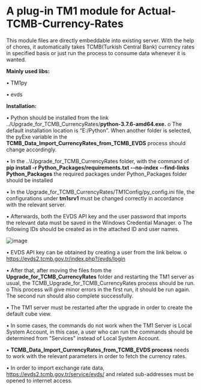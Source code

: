 # A plug-in TM1 module for Actual-TCMB-Currency-Rates

This module files are directly embeddable into existing server. 
With the help of chores, it automatically takes TCMB(Turkish Central Bank) currency rates in specified basis or just run the process to consume
data whenever it is wanted.

**Mainly used libs:**

• TM1py

• evds


**Installation:**


• Python should be installed from the link ../Upgrade_for_TCMB_CurrencyRates/**python-3.7.6-amd64.exe.**
    o	The default installation location is “E:/Python”. When another folder is selected, the pyExe variable in the **TCMB_Data_Import_CurrencyRates_from_TCMB_EVDS** process should change accordingly.

• In the ..\Upgrade_for_TCMB_CurrencyRates folder, with the command of
**pip install -r Python_Packages/requirements.txt --no-index --find-links Python_Packages**
the required packages under Python_Packages folder should be installed

• In the Upgrade_for_TCMB_CurrencyRates/TM1Config/py_config.ini file, the configurations under **tm1srv1** must be changed correctly in accordance with the relevant server.

• Afterwards, both the EVDS API key and the user password that imports the relevant data must be saved in the Windows Credential Manager.
    o	 The following IDs should be created as in the attached ID and user names.

![image](https://user-images.githubusercontent.com/35421890/156721206-f2c6f26e-552f-40f2-ac7c-1e0b23c27553.png)

  
•	EVDS API key can be obtained by creating a user from the link below.
    o	 https://evds2.tcmb.gov.tr/index.php?/evds/login
    
• After that, after moving the files from the **Upgrade_for_TCMB_CurrencyRates** folder and restarting the TM1 server as usual, the TCMB_Upgrade_for_TCMB_CurrencyRates process should be run.
    o	This process will give minor errors in the first run, it should be run again. The second run should also complete successfully.

• The TM1 server must be restarted after the upgrade in order to create the default cube view.

• In some cases, the commands do not work when the TM1 Server is Local System Account, in this case, a user who can run the commands should be determined from "Services" instead of Local System Account.

• **TCMB_Data_Import_CurrencyRates_from_TCMB_EVDS process** needs to work with the relevant parameters in order to fetch the currency rates.

• In order to import exchange rate data, https://evds2.tcmb.gov.tr/service/evds/ and related sub-addresses must be opened to internet access.
